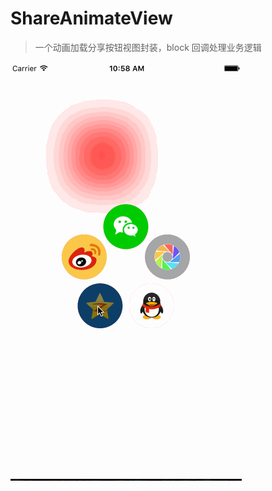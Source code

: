 # ShareAnimateView
> 一个动画加载分享按钮视图封装，block 回调处理业务逻辑


![分享效果图](https://github.com/zero-zql/ShareAnimateView/blob/master/Untitled11.gif?raw=true)
